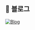 ## 📘 블로그

[![Blog](https://img.shields.io/badge/Blog-코딩뽕짝-blue?style=flat-square&logo=githubpages)](https://codinggroove.site)
